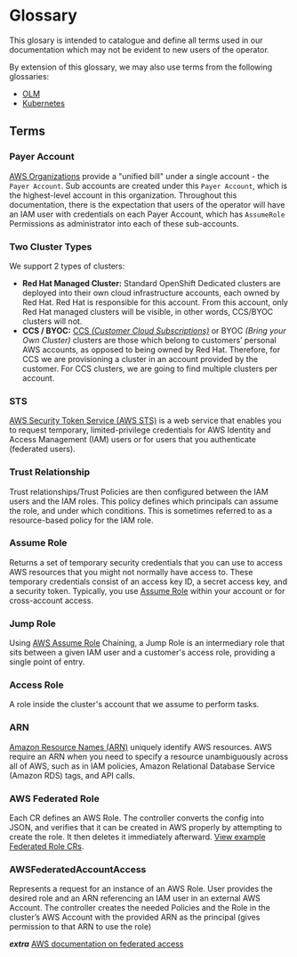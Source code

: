 
# Glossary
This glosary is intended to catalogue and define all terms used in our documentation which may not be evident to new users of the operator.

By extension of this glossary, we may also use terms from the following glossaries:
* [OLM](https://docs.openshift.com/container-platform/4.7/operators/understanding/olm-common-terms.html)
* [Kubernetes](https://kubernetes.io/docs/reference/glossary/?fundamental=true)


## Terms
### Payer Account
[AWS Organizations](https://aws.amazon.com/organizations/) provide a "unified bill" under a single account - the `Payer Account`. Sub accounts are created under this `Payer Account`, which is the highest-level account in this organization. Throughout this documentation, there is the expectation that users of the operator will have an IAM user with credentials on each Payer Account, which has `AssumeRole` Permissions as administrator into each of these sub-accounts.

### Two Cluster Types
We support 2 types of clusters:
- **Red Hat Managed Cluster:** Standard OpenShift Dedicated clusters are deployed into their own cloud infrastructure accounts, each owned by Red Hat. Red Hat is responsible for this account. From this account, only Red Hat managed clusters will be visible, in other words, CCS/BYOC clusters will not.
- **CCS / BYOC:** [CCS *(Customer Cloud Subscriptions)*](https://www.openshift.com/dedicated/ccs) or BYOC *(Bring your Own Cluster)* clusters are those which belong to customers’ personal AWS accounts, as opposed to being owned by Red Hat. Therefore, for CCS we are provisioning a cluster in an account provided by the customer. For CCS clusters, we are going to find multiple clusters per account.

### STS
[AWS Security Token Service (AWS STS)](https://docs.aws.amazon.com/STS/latest/APIReference/welcome.html) is a web service that enables you to request temporary, limited-privilege credentials for AWS Identity and Access Management (IAM) users or for users that you authenticate (federated users).

### Trust Relationship
Trust relationships/Trust Policies are then configured between the IAM users and the IAM roles. This policy defines which principals can assume the role, and under which conditions. This is sometimes referred to as a resource-based policy for the IAM role.

### Assume Role
Returns a set of temporary security credentials that you can use to access AWS resources that you might not normally have access to. These temporary credentials consist of an access key ID, a secret access key, and a security token. Typically, you use [Assume Role](https://docs.aws.amazon.com/STS/latest/APIReference/API_AssumeRole.html) within your account or for cross-account access.

### Jump Role
Using [AWS Assume Role](https://docs.aws.amazon.com/STS/latest/APIReference/API_AssumeRole.html) Chaining, a Jump Role is an intermediary role that sits between a given IAM user and a customer's access role, providing a single point of entry.

### Access Role
A role inside the cluster's account that we assume to perform tasks.

### ARN 
[Amazon Resource Names (ARN)](https://docs.aws.amazon.com/general/latest/gr/aws-arns-and-namespaces.html) uniquely identify AWS resources. AWS require an ARN when you need to specify a resource unambiguously across all of AWS, such as in IAM policies, Amazon Relational Database Service (Amazon RDS) tags, and API calls.

### AWS Federated Role
Each CR defines an AWS Role. The controller converts the config into JSON, and verifies that it can be created in AWS properly by attempting to create the role. It then deletes it immediately afterward. [View example Federated Role CRs](2.0-Custom-Resources.md).

### AWSFederatedAccountAccess
Represents a request for an instance of an AWS Role. User provides the desired role and an ARN referencing an IAM user in an external AWS Account. The controller creates the needed Policies and the Role in the cluster’s AWS Account with the provided ARN as the principal (gives permission to that ARN to use the role)

***extra*** [AWS documentation on federated access](https://aws.amazon.com/identity/federation/)

